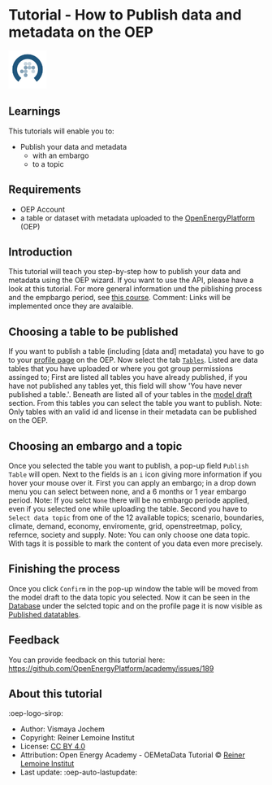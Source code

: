 # Tutorial - How to Publish data and metadata on the OEP

<!-- keep img below title and without align="left"  -->
<img src="https://raw.githubusercontent.com/OpenEnergyPlatform/academy/develop/docs/data/img/OEP_logo_2_no_text.svg" alt="OpenEnergy Platform" height="75" width="75" />

## Learnings

This tutorials will enable you to:

- Publish your data and metadata 
	- with an embargo
	- to a topic

## Requirements

- OEP Account
- a table or dataset with metadata uploaded to the [OpenEnergyPlatform](https://openenergyplatform.org/) (OEP)


## Introduction

This tutorial will teach you step-by-step how to publish your data and metadata using the OEP wizard. If you want to use the API, please have a look at this tutorial. For more general information und the piblishing process and the empbargo period, see [this course](https://openenergyplatform.github.io/academy/courses/04_upload/). Comment: Links will be implemented once they are avalaible.


## Choosing a table to be published
If you want to publish a table (including [data and] metadata) you have to go to your [profile page](https://openenergyplatform.org/user/profile/959/settings) on the OEP.
Now select the tab [`Tables`](https://openenergyplatform.org/user/profile/959/tables). Listed are data tables that you have uploaded or where you got group permissions assinged to; First are listed all tables you have already published, if you have not published any tables yet, this field will show 'You have never published a table.'.
Beneath are listed all of your tables in the [model draft](https://openenergyplatform.org/dataedit/view/model_draft) section. 
From this tables you can select the table you want to publish. Note: Only tables with an valid id and license in their metadata can be published on the OEP.

## Choosing an embargo and a topic
Once you selected the table you want to publish, a pop-up field `Publish Table` will open. Next to the fields is an `i` icon giving more information if you hover your mouse over it.
First you can apply an embargo; in a drop down menu you can select between none, and a 6 months or 1 year embargo period. 
Note: If you selct `None` there will be no embargo periode applied, even if you selected one while uploading the table.
Second you have to `Select data topic` from one of the 12 available topics; scenario, boundaries, climate, demand, economy, enviromente, grid, openstreetmap, policy, refernce, society and supply.
Note: You can only choose one data topic. With tags it is possible to mark the content of you data even more precisely.

## Finishing the process
Once you click `Confirm` in the pop-up window the table will be moved from the model draft to the data topic you selected. 
Now it can be seen in the [Database](https://openenergyplatform.org/dataedit/schemas) under the selcted topic and on the profile page it is now visible as [Published datatables](https://openenergyplatform.org/user/profile/959/tables).



## Feedback

You can provide feedback on this tutorial here: https://github.com/OpenEnergyPlatform/academy/issues/189

## About this tutorial

:oep-logo-sirop:

- Author: Vismaya Jochem
- Copyright: Reiner Lemoine Institut
- License: [CC BY 4.0](https://creativecommons.org/licenses/by/4.0/deed.en)
- Attribution: Open Energy Academy - OEMetaData Tutorial © [Reiner Lemoine Institut](https://reiner-lemoine-institut.de/)
- Last update: :oep-auto-lastupdate:
